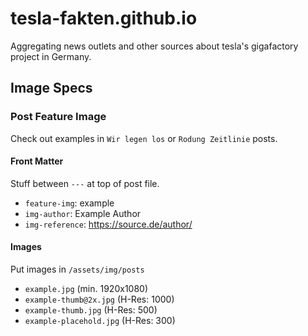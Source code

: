 # tesla-fakten.github.io

Aggregating news outlets and other sources about tesla's gigafactory project in Germany.

## Image Specs

### Post Feature Image

Check out examples in `Wir legen los` or `Rodung Zeitlinie` posts. 

#### Front Matter

Stuff between `---` at top of post file.

* `feature-img`: example
* `img-author`: Example Author
* `img-reference`: https://source.de/author/

#### Images

Put images in `/assets/img/posts`

* `example.jpg` (min. 1920x1080)
* `example-thumb@2x.jpg` (H-Res: 1000)
* `example-thumb.jpg` (H-Res: 500)
* `example-placehold.jpg` (H-Res: 300)